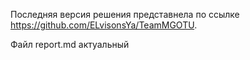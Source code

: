 Последняя версия решения представнела по ссылке https://github.com/ELvisonsYa/TeamMGOTU. 

Файл report.md актуальный

